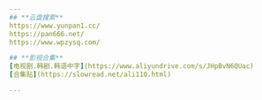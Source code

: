 ```yaml
---
## **云盘搜索**
https://www.yunpan1.cc/
https://pan666.net/
https://www.wpzysq.com/

## **影视合集**
[电视剧.韩剧.韩语中字](https://www.aliyundrive.com/s/JHpBvN6QUac)
[合集贴](https://slowread.net/ali110.html)

---
```



